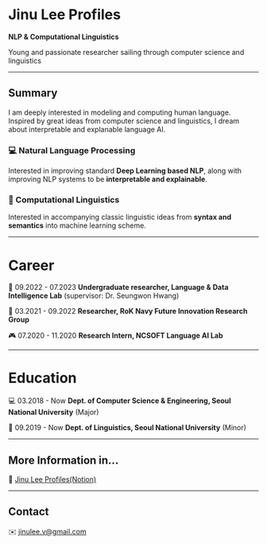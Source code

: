 # Jinu Lee Profiles

**NLP & Computational Linguistics**

Young and passionate researcher sailing through computer science and linguistics

---

## Summary

I am deeply interested in modeling and computing human language. Inspired by great ideas from computer science and linguistics, I dream about interpretable and explanable language AI. 

### 💻 Natural Language Processing

Interested in improving standard **Deep Learning based NLP**, along with improving NLP systems to be **interpretable and explainable**.

### 📝 Computational Linguistics

Interested in accompanying classic linguistic ideas from **syntax and semantics** into machine learning scheme.

---

# Career

🏫 09.2022 - 07.2023  **Undergraduate researcher, Language & Data Intelligence Lab** (supervisor: Dr. Seungwon Hwang)

🚢 03.2021 - 09.2022  **Researcher, RoK Navy Future Innovation Research Group**

🎮 07.2020 - 11.2020  **Research Intern, NCSOFT Language AI Lab**

---

# Education

💻 03.2018 - Now  **Dept. of Computer Science & Engineering, Seoul National University** (Major)

📝 09.2019 - Now  **Dept. of Linguistics, Seoul National University** (Minor)

---

## More Information in...

🌱 [Jinu Lee Profiles(Notion)](bit.ly/jinulee-v-profiles)

---

## Contact

✉️ jinulee.v@gmail.com
